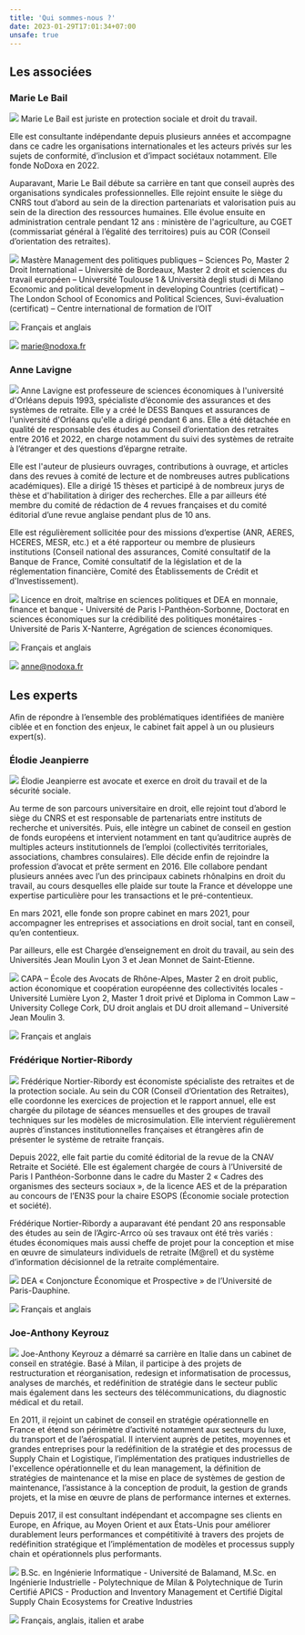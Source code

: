 ```yaml
---
title: 'Qui sommes-nous ?'
date: 2023-01-29T17:01:34+07:00
unsafe: true
---
```


## Les associées

### Marie Le Bail

<img src="../images/pictures/marie-le-bail.jpg" class="about-us-picture"> Marie Le Bail est juriste en protection sociale et droit du travail. 

Elle est consultante indépendante depuis plusieurs années et accompagne dans ce cadre les organisations internationales et les acteurs privés sur les sujets de conformité, d’inclusion et d’impact sociétaux notamment. Elle fonde NoDoxa en 2022.

Auparavant, Marie Le Bail débute sa carrière en tant que conseil auprès des organisations syndicales professionnelles. Elle rejoint ensuite le siège du CNRS tout d’abord au sein de la direction partenariats et valorisation puis au sein de la direction des ressources humaines. Elle évolue ensuite en administration centrale pendant 12 ans : ministère de l'agriculture, au CGET (commissariat général à l’égalité des territoires) puis au COR (Conseil d’orientation des retraites).

<img src="../images/icons/icon-diplome.svg" class="about-us-education"> Mastère Management des politiques publiques – Sciences Po, Master 2 Droit International – Université de Bordeaux, Master 2 droit et sciences du travail européen – Université Toulouse 1 & Università degli studi di Milano
Economic and political development in developing Countries (certificat) – The London School of Economics and Political Sciences, Suvi-évaluation (certificat) – Centre international de formation de l’OIT

<img src="../images/icons/icon-langues.svg" class="about-us-language"> Français et anglais

<img src="../images/icons/icon-mail.svg" class="about-us-mail"> <a href="mailto:marie@nodoxa.fr">marie@nodoxa.fr</a>

### Anne Lavigne

<img src="../images/pictures/anne-lavigne.jpeg" class="about-us-picture"> Anne Lavigne est professeure de sciences économiques à l'université d'Orléans depuis 1993, spécialiste d’économie des assurances et des systèmes de retraite. Elle y a créé le DESS Banques et assurances de l'université d'Orléans qu'elle a dirigé pendant 6 ans. Elle a été détachée en qualité de responsable des études au Conseil d’orientation des retraites entre 2016 et 2022, en charge notamment du suivi des systèmes de retraite à l’étranger et des questions d’épargne retraite.
 
Elle est l'auteur de plusieurs ouvrages, contributions à ouvrage, et articles dans des revues à comité de lecture et de nombreuses autres publications académiques). Elle a dirigé 15 thèses et participé à de nombreux jurys de thèse et d'habilitation à diriger des recherches. Elle a par ailleurs été membre du comité de rédaction de 4 revues françaises et du comité éditorial d’une revue anglaise pendant plus de 10 ans.
 
Elle est régulièrement sollicitée pour des missions d’expertise (ANR, AERES, HCERES, MESR, etc.) et a été rapporteur ou membre de plusieurs institutions (Conseil national des assurances, Comité consultatif de la Banque de France, Comité consultatif de la législation et de la réglementation financière, Comité des Établissements de Crédit et d'Investissement).

<img src="../images/icons/icon-diplome.svg" class="about-us-education"> Licence en droit, maîtrise en sciences politiques et DEA en monnaie, finance et banque - Université de Paris I-Panthéon-Sorbonne, Doctorat en sciences économiques sur la crédibilité des politiques monétaires - Université de Paris X-Nanterre, Agrégation de sciences économiques.

<img src="../images/icons/icon-langues.svg" class="about-us-language"> Français et anglais

<img src="../images/icons/icon-mail.svg" class="about-us-mail"> <a href='mailto:anne@nodoxa.fr'>anne@nodoxa.fr</a>

## Les experts

Afin de répondre à l’ensemble des problématiques identifiées de manière ciblée et en fonction des enjeux, le cabinet fait appel à un ou plusieurs expert(s). 

### Élodie Jeanpierre

<img src="../images/pictures/elodie-jeanpierre.jpg" class="about-us-picture"> Élodie Jeanpierre est avocate et exerce en droit du travail et de la sécurité sociale. 

Au terme de son parcours universitaire en droit, elle rejoint tout d’abord le siège du CNRS et est responsable de partenariats entre instituts de recherche et universités. Puis, elle intègre un cabinet de conseil en gestion de fonds européens et intervient notamment en tant qu’auditrice auprès de multiples acteurs institutionnels de l’emploi (collectivités territoriales, associations, chambres consulaires). Elle décide enfin de rejoindre la profession d’avocat et prête serment en 2016. Elle collabore pendant plusieurs années avec l’un des principaux cabinets rhônalpins en droit du travail, au cours desquelles elle plaide sur toute la France et développe une expertise particulière pour les transactions et le pré-contentieux. 

En mars 2021, elle fonde son propre cabinet en mars 2021, pour accompagner les entreprises et associations en droit social, tant en conseil, qu’en contentieux.

Par ailleurs, elle est Chargée d’enseignement en droit du travail, au sein des Universités Jean Moulin Lyon 3 et Jean Monnet de Saint-Etienne.

<img src="../images/icons/icon-diplome.svg" class="about-us-education"> CAPA – École des Avocats de Rhône-Alpes, Master 2 en droit public, action économique et coopération européenne des collectivités locales - Université Lumière Lyon 2, Master 1 droit privé et Diploma in Common Law – University College Cork, DU droit anglais et DU droit allemand – Université Jean Moulin 3.

<img src="../images/icons/icon-langues.svg" class="about-us-language"> Français et anglais

### Frédérique Nortier-Ribordy 

<img src="../images/pictures/frederique-nortier-ribordy.jpg" class="about-us-picture"> Frédérique Nortier-Ribordy est économiste spécialiste des retraites et de la protection sociale. Au sein du COR (Conseil d’Orientation des Retraites), elle coordonne les exercices de projection et le rapport annuel, elle est chargée du pilotage de séances mensuelles et des groupes de travail techniques sur les modèles de microsimulation. Elle intervient régulièrement auprès d’instances institutionnelles françaises et étrangères  afin de présenter le système de retraite français.

Depuis 2022, elle fait partie du comité éditorial de la revue de la CNAV Retraite et Société. Elle est également chargée de cours à l’Université de Paris I Panthéon-Sorbonne dans le cadre du Master 2 « Cadres des organismes des secteurs sociaux », de la licence AES et de la préparation au concours de l’EN3S pour la chaire ESOPS (Économie sociale protection et société).

Frédérique Nortier-Ribordy a auparavant été pendant 20 ans responsable des études au sein de l’Agirc-Arrco où ses travaux ont été très variés : études économiques mais aussi cheffe de projet pour la conception et mise en œuvre de simulateurs individuels de retraite (M@rel) et du système d’information décisionnel de la retraite complémentaire.

<img src="../images/icons/icon-diplome.svg" class="about-us-education"> DEA « Conjoncture Économique et Prospective » de l’Université de Paris-Dauphine.

<img src="../images/icons/icon-langues.svg" class="about-us-language"> Français et anglais

### Joe-Anthony Keyrouz

<img src="../images/pictures/joe-anthony-keyrouz.jpeg" class="about-us-picture"> Joe-Anthony Keyrouz a démarré sa carrière en Italie dans un cabinet de conseil en stratégie.
Basé à Milan, il participe à des projets de restructuration et réorganisation, redesign et informatisation de processus, analyses de marchés, et redéfinition de stratégie dans le secteur public mais également dans les secteurs des télécommunications, du diagnostic médical et du retail.

En 2011, il rejoint un cabinet de conseil en stratégie opérationnelle en France et étend son périmètre d’activité notamment aux secteurs du luxe, du transport et de l’aérospatial.  Il intervient auprès de petites, moyennes et grandes entreprises pour la redéfinition de la stratégie et des processus de Supply Chain et Logistique, l’implémentation des pratiques industrielles de l'excellence opérationnelle et du lean management, la définition de stratégies de maintenance et la mise en place de systèmes de gestion de maintenance, l’assistance à la conception de produit, la gestion de grands projets, et la mise en œuvre de plans de performance internes et externes.

Depuis 2017, il est consultant indépendant et accompagne ses clients en Europe, en Afrique, au Moyen Orient et aux États-Unis pour améliorer durablement leurs performances et compétitivité à travers des projets de redéfinition stratégique et l’implémentation de modèles et processus supply chain et opérationnels plus performants.

<img src="../images/icons/icon-diplome.svg" class="about-us-education"> B.Sc. en Ingénierie Informatique - Université de Balamand, M.Sc. en Ingénierie Industrielle - Polytechnique de Milan & Polytechnique de Turin 
Certifié APICS - Production and Inventory Management et Certifié Digital Supply Chain Ecosystems for Creative Industries

<img src="../images/icons/icon-langues.svg" class="about-us-language"> Français, anglais, italien et arabe

